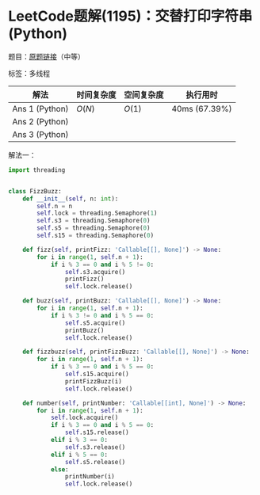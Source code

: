 # LeetCode题解(1195)：交替打印字符串(Python)

题目：[原题链接](https://leetcode-cn.com/problems/fizz-buzz-multithreaded/)（中等）

标签：多线程

| 解法           | 时间复杂度 | 空间复杂度 | 执行用时      |
| -------------- | ---------- | ---------- | ------------- |
| Ans 1 (Python) | $O(N)$     | $O(1)$     | 40ms (67.39%) |
| Ans 2 (Python) |            |            |               |
| Ans 3 (Python) |            |            |               |

解法一：

```python
import threading


class FizzBuzz:
    def __init__(self, n: int):
        self.n = n
        self.lock = threading.Semaphore(1)
        self.s3 = threading.Semaphore(0)
        self.s5 = threading.Semaphore(0)
        self.s15 = threading.Semaphore(0)

    def fizz(self, printFizz: 'Callable[[], None]') -> None:
        for i in range(1, self.n + 1):
            if i % 3 == 0 and i % 5 != 0:
                self.s3.acquire()
                printFizz()
                self.lock.release()

    def buzz(self, printBuzz: 'Callable[[], None]') -> None:
        for i in range(1, self.n + 1):
            if i % 3 != 0 and i % 5 == 0:
                self.s5.acquire()
                printBuzz()
                self.lock.release()

    def fizzbuzz(self, printFizzBuzz: 'Callable[[], None]') -> None:
        for i in range(1, self.n + 1):
            if i % 3 == 0 and i % 5 == 0:
                self.s15.acquire()
                printFizzBuzz(i)
                self.lock.release()

    def number(self, printNumber: 'Callable[[int], None]') -> None:
        for i in range(1, self.n + 1):
            self.lock.acquire()
            if i % 3 == 0 and i % 5 == 0:
                self.s15.release()
            elif i % 3 == 0:
                self.s3.release()
            elif i % 5 == 0:
                self.s5.release()
            else:
                printNumber(i)
                self.lock.release()
```
